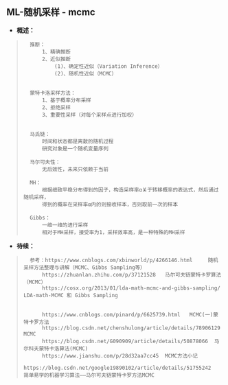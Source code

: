 ## ML-随机采样 - mcmc
- **概述：**
>       推断：
>           1、精确推断
>           2、近似推断
>               (1)、确定性近似（Variation Inference）
>               (2)、随机性近似（MCMC）
>
>
>       蒙特卡洛采样方法：
>           1、基于概率分布采样
>           2、拒绝采样
>           3、重要性采样（对每个采样点进行加权）
>
>
>       马氏链：
>           时间和状态都是离散的随机过程
>           研究对象是一个随机变量序列
>
>       马尔可夫性：
>           无后效性，未来只依赖于当前
>
>       MH：
>           根据细致平稳分布得到的因子，构造采样率α关于转移概率的表达式，然后通过随机采样，
>           得到的概率在采样率α内的则接收样本，否则取前一次的样本
>
>       Gibbs：
>           一维一维的进行采样
>           相对于MH采样，接受率为1，采样效率高，是一种特殊的MH采样
>
>
>
>
>
>
>

- **待续：**
>       参考：https://www.cnblogs.com/xbinworld/p/4266146.html     随机采样方法整理与讲解（MCMC、Gibbs Sampling等）
>           https://zhuanlan.zhihu.com/p/37121528   马尔可夫链蒙特卡罗算法（MCMC）
>           https://cosx.org/2013/01/lda-math-mcmc-and-gibbs-sampling/  LDA-math-MCMC 和 Gibbs Sampling
>
>
>           https://www.cnblogs.com/pinard/p/6625739.html   MCMC(一)蒙特卡罗方法
>           https://blog.csdn.net/chenshulong/article/details/78906129  MCMC
>           https://blog.csdn.net/G090909/article/details/50878066  马尔科夫蒙特卡洛算法(MCMC)
>           https://www.jianshu.com/p/28d32aa7cc45  MCMC方法小记
>           https://blog.csdn.net/google19890102/article/details/51755242   简单易学的机器学习算法——马尔可夫链蒙特卡罗方法MCMC
>
>
>
>
>
>
>
>
>
>
>
>
>
>
>
>
